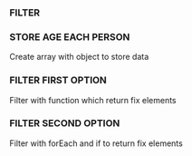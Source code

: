 ### FILTER

### STORE AGE EACH PERSON
Create array with object to store data

### FILTER FIRST OPTION
Filter with function which return fix elements

### FILTER SECOND OPTION
Filter with forEach and if to return fix elements